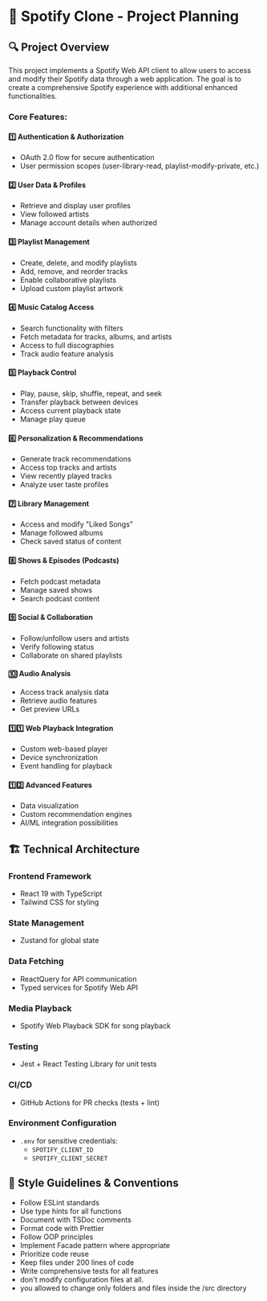 # 🎵 Spotify Clone - Project Planning

## 🔍 Project Overview

This project implements a Spotify Web API client to allow users to access and modify their Spotify data through a web application. The goal is to create a comprehensive Spotify experience with additional enhanced functionalities.

### Core Features:

#### 1️⃣ Authentication & Authorization

- OAuth 2.0 flow for secure authentication
- User permission scopes (user-library-read, playlist-modify-private, etc.)

#### 2️⃣ User Data & Profiles

- Retrieve and display user profiles
- View followed artists
- Manage account details when authorized

#### 3️⃣ Playlist Management

- Create, delete, and modify playlists
- Add, remove, and reorder tracks
- Enable collaborative playlists
- Upload custom playlist artwork

#### 4️⃣ Music Catalog Access

- Search functionality with filters
- Fetch metadata for tracks, albums, and artists
- Access to full discographies
- Track audio feature analysis

#### 5️⃣ Playback Control

- Play, pause, skip, shuffle, repeat, and seek
- Transfer playback between devices
- Access current playback state
- Manage play queue

#### 6️⃣ Personalization & Recommendations

- Generate track recommendations
- Access top tracks and artists
- View recently played tracks
- Analyze user taste profiles

#### 7️⃣ Library Management

- Access and modify "Liked Songs"
- Manage followed albums
- Check saved status of content

#### 8️⃣ Shows & Episodes (Podcasts)

- Fetch podcast metadata
- Manage saved shows
- Search podcast content

#### 9️⃣ Social & Collaboration

- Follow/unfollow users and artists
- Verify following status
- Collaborate on shared playlists

#### 🔟 Audio Analysis

- Access track analysis data
- Retrieve audio features
- Get preview URLs

#### 1️⃣1️⃣ Web Playback Integration

- Custom web-based player
- Device synchronization
- Event handling for playback

#### 1️⃣2️⃣ Advanced Features

- Data visualization
- Custom recommendation engines
- AI/ML integration possibilities

## 🏗️ Technical Architecture

### Frontend Framework

- React 19 with TypeScript
- Tailwind CSS for styling

### State Management

- Zustand for global state

### Data Fetching

- ReactQuery for API communication
- Typed services for Spotify Web API

### Media Playback

- Spotify Web Playback SDK for song playback

### Testing

- Jest + React Testing Library for unit tests

### CI/CD

- GitHub Actions for PR checks (tests + lint)

### Environment Configuration

- `.env` for sensitive credentials:
  - `SPOTIFY_CLIENT_ID`
  - `SPOTIFY_CLIENT_SECRET`

## 📏 Style Guidelines & Conventions

- Follow ESLint standards
- Use type hints for all functions
- Document with TSDoc comments
- Format code with Prettier
- Follow OOP principles
- Implement Facade pattern where appropriate
- Prioritize code reuse
- Keep files under 200 lines of code
- Write comprehensive tests for all features
- don't modify configuration files at all.
- you allowed to change only folders and files inside the /src directory
